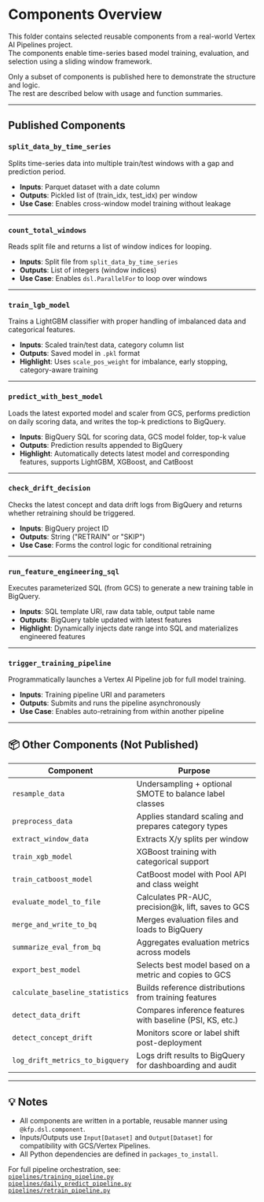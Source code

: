 # Components Overview

This folder contains selected reusable components from a real-world Vertex AI Pipelines project.  
The components enable time-series based model training, evaluation, and selection using a sliding window framework.

Only a subset of components is published here to demonstrate the structure and logic.  
The rest are described below with usage and function summaries.

---

## Published Components

### `split_data_by_time_series`
Splits time-series data into multiple train/test windows with a gap and prediction period.

- **Inputs**: Parquet dataset with a date column  
- **Outputs**: Pickled list of (train_idx, test_idx) per window  
- **Use Case**: Enables cross-window model training without leakage  

---

### `count_total_windows`
Reads split file and returns a list of window indices for looping.

- **Inputs**: Split file from `split_data_by_time_series`  
- **Outputs**: List of integers (window indices)  
- **Use Case**: Enables `dsl.ParallelFor` to loop over windows  

---

### `train_lgb_model`
Trains a LightGBM classifier with proper handling of imbalanced data and categorical features.

- **Inputs**: Scaled train/test data, category column list  
- **Outputs**: Saved model in `.pkl` format  
- **Highlight**: Uses `scale_pos_weight` for imbalance, early stopping, category-aware training  

---

### `predict_with_best_model`
Loads the latest exported model and scaler from GCS, performs prediction on daily scoring data, and writes the top-k predictions to BigQuery.

- **Inputs**: BigQuery SQL for scoring data, GCS model folder, top-k value  
- **Outputs**: Prediction results appended to BigQuery  
- **Highlight**: Automatically detects latest model and corresponding features, supports LightGBM, XGBoost, and CatBoost  

---

### `check_drift_decision`
Checks the latest concept and data drift logs from BigQuery and returns whether retraining should be triggered.

- **Inputs**: BigQuery project ID  
- **Outputs**: String ("RETRAIN" or "SKIP")  
- **Use Case**: Forms the control logic for conditional retraining  

---

### `run_feature_engineering_sql`
Executes parameterized SQL (from GCS) to generate a new training table in BigQuery.

- **Inputs**: SQL template URI, raw data table, output table name  
- **Outputs**: BigQuery table updated with latest features  
- **Highlight**: Dynamically injects date range into SQL and materializes engineered features  

---

### `trigger_training_pipeline`
Programmatically launches a Vertex AI Pipeline job for full model training.

- **Inputs**: Training pipeline URI and parameters  
- **Outputs**: Submits and runs the pipeline asynchronously  
- **Use Case**: Enables auto-retraining from within another pipeline  

---

## 📦 Other Components (Not Published)

| Component                       | Purpose                                                           |
|--------------------------------|-------------------------------------------------------------------|
| `resample_data`                | Undersampling + optional SMOTE to balance label classes           |
| `preprocess_data`              | Applies standard scaling and prepares category types              |
| `extract_window_data`          | Extracts X/y splits per window                                    |
| `train_xgb_model`              | XGBoost training with categorical support                         |
| `train_catboost_model`         | CatBoost model with Pool API and class weight                     |
| `evaluate_model_to_file`       | Calculates PR-AUC, precision@k, lift, saves to GCS                |
| `merge_and_write_to_bq`        | Merges evaluation files and loads to BigQuery                     |
| `summarize_eval_from_bq`       | Aggregates evaluation metrics across models                       |
| `export_best_model`            | Selects best model based on a metric and copies to GCS            |
| `calculate_baseline_statistics`| Builds reference distributions from training features             |
| `detect_data_drift`            | Compares inference features with baseline (PSI, KS, etc.)         |
| `detect_concept_drift`        | Monitors score or label shift post-deployment                     |
| `log_drift_metrics_to_bigquery`| Logs drift results to BigQuery for dashboarding and audit         |

---

## 💡 Notes

- All components are written in a portable, reusable manner using `@kfp.dsl.component`.  
- Inputs/Outputs use `Input[Dataset]` and `Output[Dataset]` for compatibility with GCS/Vertex Pipelines.  
- All Python dependencies are defined in `packages_to_install`.  

For full pipeline orchestration, see:  
[`pipelines/training_pipeline.py`](../pipelines/training_pipeline.py)  
[`pipelines/daily_predict_pipeline.py`](../pipelines/daily_predict_pipeline.py)  
[`pipelines/retrain_pipeline.py`](../pipelines/retrain_pipeline.py)
